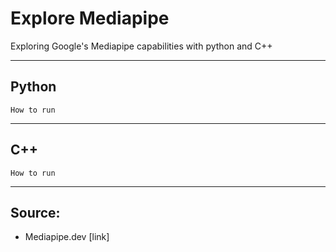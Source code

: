 # Explore Mediapipe
Exploring Google's Mediapipe capabilities with python and C++

---

## Python
```
How to run
```
---

## C++
```
How to run
```

---

## Source:
*   Mediapipe.dev [link]